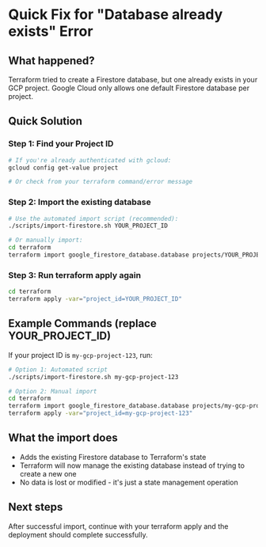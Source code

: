 # Quick Fix for "Database already exists" Error

## What happened?
Terraform tried to create a Firestore database, but one already exists in your GCP project. Google Cloud only allows one default Firestore database per project.

## Quick Solution

### Step 1: Find your Project ID
```bash
# If you're already authenticated with gcloud:
gcloud config get-value project

# Or check from your terraform command/error message
```

### Step 2: Import the existing database
```bash
# Use the automated import script (recommended):
./scripts/import-firestore.sh YOUR_PROJECT_ID

# Or manually import:
cd terraform
terraform import google_firestore_database.database projects/YOUR_PROJECT_ID/databases/\(default\)
```

### Step 3: Run terraform apply again
```bash
cd terraform
terraform apply -var="project_id=YOUR_PROJECT_ID"
```

## Example Commands (replace YOUR_PROJECT_ID)

If your project ID is `my-gcp-project-123`, run:

```bash
# Option 1: Automated script
./scripts/import-firestore.sh my-gcp-project-123

# Option 2: Manual import
cd terraform
terraform import google_firestore_database.database projects/my-gcp-project-123/databases/\(default\)
terraform apply -var="project_id=my-gcp-project-123"
```

## What the import does
- Adds the existing Firestore database to Terraform's state
- Terraform will now manage the existing database instead of trying to create a new one
- No data is lost or modified - it's just a state management operation

## Next steps
After successful import, continue with your terraform apply and the deployment should complete successfully.
